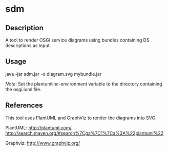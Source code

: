 # sdm

## Description
A tool to render OSGi service diagrams using bundles containing DS descriptions as input.

## Usage
java -jar sdm.jar -o diagram.svg mybundle.jar

*Note*: Set the plantumlinc-environment variable to the directory containing
	the osgi.iuml file.

## References
This tool uses PlantUML and GraphViz to render the diagrams into SVG.

PlantUML: http://plantuml.com/, http://search.maven.org/#search%7Cga%7C1%7Ca%3A%22plantuml%22

Graphviz: http://www.graphviz.org/ 
